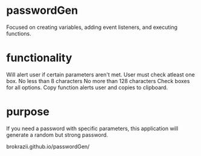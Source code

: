 # passwordGen
Focused on creating variables, adding event listeners, and executing functions.

# functionality
Will alert user if certain parameters aren't met. User must check atleast one box. No less than 8 characters No more than 128 characters Check boxes for all options. Copy function alerts user and copies to clipboard.

# purpose
If you need a password with specific parameters, this application will generate a random but strong password.

brokrazii.github.io/passwordGen/
